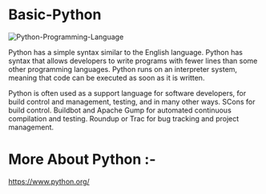 # Basic-Python

![Python-Programming-Language](https://user-images.githubusercontent.com/89011801/185733392-25875ff2-3580-4951-981c-71b2e9fa5a6b.png)



Python has a simple syntax similar to the English language. Python has syntax that allows developers to write programs with fewer lines than some other programming languages. Python runs on an interpreter system, meaning that code can be executed as soon as it is written.

Python is often used as a support language for software developers, for build control and management, testing, and in many other ways. SCons for build control. Buildbot and Apache Gump for automated continuous compilation and testing. Roundup or Trac for bug tracking and project management.

# More About Python :-

https://www.python.org/
